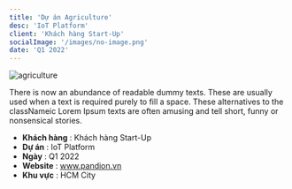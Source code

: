 ```yaml
---
title: 'Dự án Agriculture'
desc: 'IoT Platform'
client: 'Khách hàng Start-Up'
socialImage: '/images/no-image.png'
date: 'Q1 2022'
---
```


![agriculture](/images/no-image.png)

There is now an abundance of readable dummy texts. These are usually used when a text is required purely to fill a space.
These alternatives to the classNameic Lorem Ipsum texts are often amusing and tell short, funny or nonsensical stories.

- **Khách hàng** : Khách hàng Start-Up
- **Dự án** : IoT Platform
- **Ngày** : Q1 2022
- **Website** : www.pandion.vn
- **Khu vực** : HCM City
